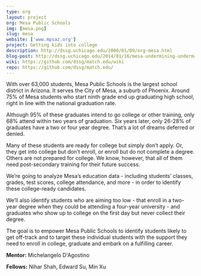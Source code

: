 ```yaml
---
type: org
layout: project
org: Mesa Public Schools
img: [mesa.png]
slug: mesa
website: ['www.mpsaz.org']
project: Getting kids into college
description: http://dssg.uchicago.edu/2000/01/09/org-mesa.html
blog-post: http://dssg.uchicago.edu/2014/01/16/mesa-undermining-undermatching.html
wiki: https://github.com/dssg/match.edu/wiki
repo: https://github.com/dssg/match.edu/
---
```


<p>With over 63,000 students, Mesa Public Schools is the largest school district in Arizona. It serves the City of Mesa, a suburb of Phoenix. Around 75% of Mesa students who start ninth grade end up graduating high school, right in line with the national graduation rate.

<p>Although 95% of these graduates intend to go college or other training, only 68% attend within two years of graduation. Six years later, only 26-28% of graduates have a two or four year degree. That’s a lot of dreams deferred or denied.
 
<p>Many of these students are ready for college but simply don’t apply. Or, they get into college but don’t enroll, or enroll but do not complete a degree. Others are not prepared for college. We know, however, that all of them need post-secondary training for their future success.

<p>We’re going to analyze Mesa’s education data - including students’ classes, grades, test scores, college attendance, and more - in order to identify these college-ready candidates.

<p>We’ll also identify students who are aiming too low - that enroll in a two-year degree when they could be attending a four-year university - and graduates who show up to college on the first day but never collect their degree.

<p>The goal is to empower Mesa Public Schools to identify students likely to get off-track and to target these individual students with the support they need to enroll in college, graduate and embark on a  fulfilling career.

<p><b>Mentor:</b> Michelangelo D'Agostino

<p><b>Fellows:</b> Nihar Shah, Edward Su, Min Xu
